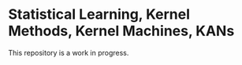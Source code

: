 # Statistical Learning, Kernel Methods, Kernel Machines, KANs 

This repository is a work in progress. 
